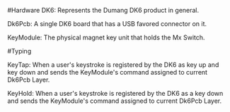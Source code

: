 #Hardware
DK6:
Represents the Dumang DK6 product in general.

Dk6Pcb:
A single DK6 board that has a USB favored connector on it.

KeyModule:
The physical magnet key unit that holds the Mx Switch.

#Typing

KeyTap:
When a user's keystroke is registered by the DK6 as key up and key down and sends the KeyModule's command assigned to current Dk6Pcb Layer.

KeyHold:
When a user's keystroke is registered by the DK6 as a key down and sends the KeyModule's command assigned to current Dk6Pcb Layer.
